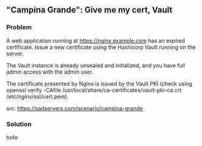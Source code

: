 ## "Campina Grande": Give me my cert, Vault

### Problem

A web application running at https://nginx.example.com has an expired certificate. Issue a new certificate using the Hashicorp Vault running on the server.

The Vault instance is already unsealed and initialized, and you have full admin access with the admin user.

The certificate presented by Nginx is issued by the Vault PKI (check using openssl verify -CAfile /usr/local/share/ca-certificates/vault-pki-ca.crt /etc/nginx/ssl/cert.pem).

src: https://sadservers.com/scenario/campina-grande

### Solution

todo
